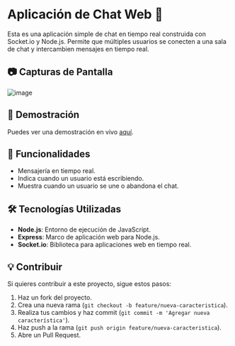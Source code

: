 # Aplicación de Chat Web 🤖

Esta es una aplicación simple de chat en tiempo real construida con Socket.io y Node.js. Permite que múltiples usuarios se conecten a una sala de chat y intercambien mensajes en tiempo real.

## 📷 Capturas de Pantalla

![image](https://github.com/yairhdz24/WebChat/assets/64717200/dd6ae302-9f3c-44ed-96e7-549af4bec675)


## 🚀 Demostración

Puedes ver una demostración en vivo [aquí](https://web-chat-yair-f63559d7d81e.herokuapp.com/).

## 🚀 Funcionalidades

- Mensajería en tiempo real.
- Indica cuando un usuario está escribiendo.
- Muestra cuando un usuario se une o abandona el chat.

## 🛠 Tecnologías Utilizadas

- **Node.js**: Entorno de ejecución de JavaScript.
- **Express**: Marco de aplicación web para Node.js.
- **Socket.io**: Biblioteca para aplicaciones web en tiempo real.

## 💡 Contribuir

Si quieres contribuir a este proyecto, sigue estos pasos:

1. Haz un fork del proyecto.
2. Crea una nueva rama (`git checkout -b feature/nueva-caracteristica`).
3. Realiza tus cambios y haz commit (`git commit -m 'Agregar nueva característica'`).
4. Haz push a la rama (`git push origin feature/nueva-caracteristica`).
5. Abre un Pull Request.
